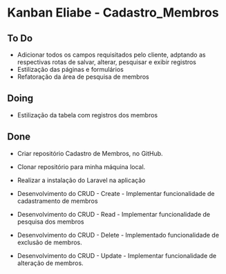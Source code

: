 # Kanban Eliabe - Cadastro_Membros

## To Do

- Adicionar todos os campos requisitados pelo cliente, adptando as respectivas rotas de salvar, alterar, pesquisar e exibir registros
- Estilização das páginas e formulários
- Refatoração da área de pesquisa de membros

## Doing

- Estilização da tabela com registros dos membros

## Done

- Criar repositório Cadastro de Membros, no GitHub.

- Clonar repositório para minha máquina local.

- Realizar a instalação do Laravel na aplicação

- Desenvolvimento do CRUD - Create - Implementar funcionalidade de cadastramento de membros

- Desenvolvimento do CRUD - Read - Implementar funcionalidade de pesquisa dos membros

- Desenvolvimento do CRUD - Delete - Implementado funcionalidade de exclusão de membros.

- Desenvolvimento do CRUD - Update - Implementar funcionalidade de alteração de membros.
